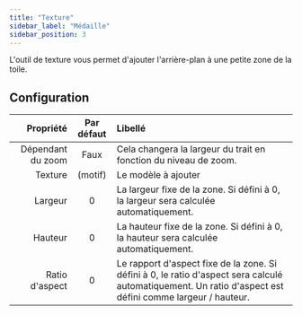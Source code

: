```yaml
---
title: "Texture"
sidebar_label: "Médaille"
sidebar_position: 3
---
```


L'outil de texture vous permet d'ajouter l'arrière-plan à une petite zone de la toile.

## Configuration

|         Propriété | Par défaut | Libellé                                                                                                                                                   |
| -----------------:|:----------:|:--------------------------------------------------------------------------------------------------------------------------------------------------------- |
| Dépendant du zoom |    Faux    | Cela changera la largeur du trait en fonction du niveau de zoom.                                                                                          |
|           Texture |  (motif)   | Le modèle à ajouter                                                                                                                                       |
|           Largeur |     0      | La largeur fixe de la zone. Si défini à 0, la largeur sera calculée automatiquement.                                                                      |
|           Hauteur |     0      | La hauteur fixe de la zone. Si défini à 0, la hauteur sera calculée automatiquement.                                                                      |
|    Ratio d'aspect |     0      | Le rapport d'aspect fixe de la zone. Si défini à 0, le ratio d'aspect sera calculé automatiquement. Un ratio d'aspect est défini comme largeur / hauteur. |
